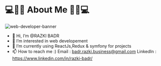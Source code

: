 # 💻👨‍💻 About Me 👨‍💻💻
![web-developer-banner](https://user-images.githubusercontent.com/96654573/211793736-9da401c1-70cf-4ed1-a9cf-4ae2aae5ae10.png)

- 👋 Hi, I’m @RAZKI BADR
- 👀 I’m interested in web developement
- 🌱 I’m currently using ReactJs,Redux & symfony for projects
- 📫 How to reach me :)
    Email : badr.razki.business@gmail.com
    LinkedIn : https://www.linkedin.com/in/razki-badr/
